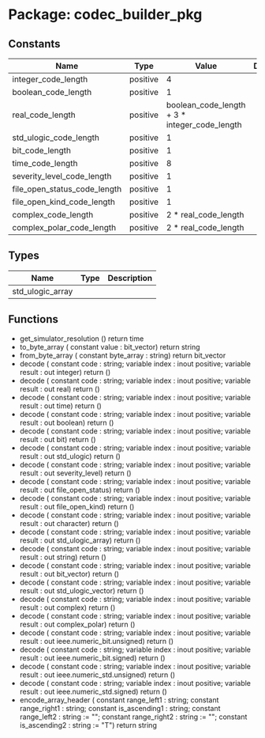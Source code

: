 # Package: codec_builder_pkg

## Constants

| Name                         | Type     | Value                                          | Description |
| ---------------------------- | -------- | ---------------------------------------------- | ----------- |
| integer_code_length          | positive |  4                                             |             |
| boolean_code_length          | positive |  1                                             |             |
| real_code_length             | positive |  boolean_code_length + 3 * integer_code_length |             |
| std_ulogic_code_length       | positive |  1                                             |             |
| bit_code_length              | positive |  1                                             |             |
| time_code_length             | positive |  8                                             |             |
| severity_level_code_length   | positive |  1                                             |             |
| file_open_status_code_length | positive |  1                                             |             |
| file_open_kind_code_length   | positive |  1                                             |             |
| complex_code_length          | positive |  2 * real_code_length                          |             |
| complex_polar_code_length    | positive |  2 * real_code_length                          |             |
## Types

| Name             | Type | Description |
| ---------------- | ---- | ----------- |
| std_ulogic_array |      |             |
## Functions
- get_simulator_resolution <font id="function_arguments">()</font> <font id="function_return">return time </font>
- to_byte_array <font id="function_arguments">( constant value : bit_vector) </font> <font id="function_return">return string </font>
- from_byte_array <font id="function_arguments">( constant byte_array : string) </font> <font id="function_return">return bit_vector </font>
- decode <font id="function_arguments">( constant code   :       string; variable index  : inout positive; variable result : out   integer) </font> <font id="function_return">return ()</font>
- decode <font id="function_arguments">( constant code   :       string; variable index  : inout positive; variable result : out   real) </font> <font id="function_return">return ()</font>
- decode <font id="function_arguments">( constant code   :       string; variable index  : inout positive; variable result : out   time) </font> <font id="function_return">return ()</font>
- decode <font id="function_arguments">( constant code   :       string; variable index  : inout positive; variable result : out   boolean) </font> <font id="function_return">return ()</font>
- decode <font id="function_arguments">( constant code   :       string; variable index  : inout positive; variable result : out   bit) </font> <font id="function_return">return ()</font>
- decode <font id="function_arguments">( constant code   :       string; variable index  : inout positive; variable result : out   std_ulogic) </font> <font id="function_return">return ()</font>
- decode <font id="function_arguments">( constant code   :       string; variable index  : inout positive; variable result : out   severity_level) </font> <font id="function_return">return ()</font>
- decode <font id="function_arguments">( constant code   :       string; variable index  : inout positive; variable result : out   file_open_status) </font> <font id="function_return">return ()</font>
- decode <font id="function_arguments">( constant code   :       string; variable index  : inout positive; variable result : out   file_open_kind) </font> <font id="function_return">return ()</font>
- decode <font id="function_arguments">( constant code   :       string; variable index  : inout positive; variable result : out   character) </font> <font id="function_return">return ()</font>
- decode <font id="function_arguments">( constant code   :       string; variable index  : inout positive; variable result : out   std_ulogic_array) </font> <font id="function_return">return ()</font>
- decode <font id="function_arguments">( constant code   :       string; variable index  : inout positive; variable result : out   string) </font> <font id="function_return">return ()</font>
- decode <font id="function_arguments">( constant code   :       string; variable index  : inout positive; variable result : out   bit_vector) </font> <font id="function_return">return ()</font>
- decode <font id="function_arguments">( constant code   :       string; variable index  : inout positive; variable result : out   std_ulogic_vector) </font> <font id="function_return">return ()</font>
- decode <font id="function_arguments">( constant code   :       string; variable index  : inout positive; variable result : out   complex) </font> <font id="function_return">return ()</font>
- decode <font id="function_arguments">( constant code   :       string; variable index  : inout positive; variable result : out   complex_polar) </font> <font id="function_return">return ()</font>
- decode <font id="function_arguments">( constant code   :       string; variable index  : inout positive; variable result : out   ieee.numeric_bit.unsigned) </font> <font id="function_return">return ()</font>
- decode <font id="function_arguments">( constant code   :       string; variable index  : inout positive; variable result : out   ieee.numeric_bit.signed) </font> <font id="function_return">return ()</font>
- decode <font id="function_arguments">( constant code   :       string; variable index  : inout positive; variable result : out   ieee.numeric_std.unsigned) </font> <font id="function_return">return ()</font>
- decode <font id="function_arguments">( constant code   :       string; variable index  : inout positive; variable result : out   ieee.numeric_std.signed) </font> <font id="function_return">return ()</font>
- encode_array_header <font id="function_arguments">( constant range_left1   : string; constant range_right1  : string; constant is_ascending1 : string; constant range_left2   : string := ""; constant range_right2  : string := ""; constant is_ascending2 : string := "T") </font> <font id="function_return">return string </font>
